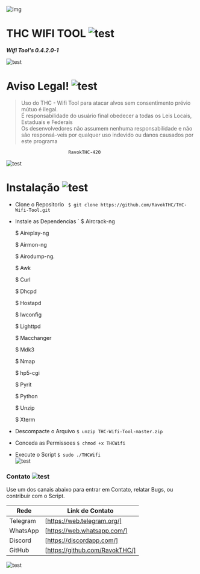 ![img](https://u-static.haozhaopian.net/assets/share/uid_736f844cb459474d9aec089ca052e16as/01893d0a-6778-4a30-b903-5237e7228fcb.jpg)
# THC WIFI TOOL ![test](https://cdn0.iconfinder.com/data/icons/smoking-1/512/Smoking_marijuana_bong_pipe-48.png)

***Wifi Tool's 0.4.2.0-1***

![test](http://betsaidamap.com/images/separador.png)

# Aviso Legal! ![test](https://icon-icons.com/icons2/259/PNG/64/ic_warning_128_28766.png)
>Uso do THC - Wifi Tool
>para atacar alvos sem consentimento prévio mútuo é ilegal.			            
>É responsabilidade do usuário final obedecer a todas os Leis Locais, Estaduais e Federais								                                             
>Os desenvolvedores não assumem nenhuma responsabilidade e não são responsá-veis ​​por qualquer uso indevido ou danos causados ​​por este programa     
                                                                           
                           RavokTHC-420
                          
![test](http://betsaidamap.com/images/separador.png)

# Instalação ![test](https://icon-icons.com/icons2/54/PNG/64/installation_application_software_10808.png)
* Clone o Repositorio
` 
    $ git clone https://github.com/RavokTHC/THC-Wifi-Tool.git
`
* Instale as Dependencias
` 
    $ Aircrack-ng

    $ Aireplay-ng

    $ Airmon-ng

    $ Airodump-ng.

    $ Awk

    $ Curl

    $ Dhcpd
 
    $ Hostapd
 
    $ Iwconfig
    
    $ Lighttpd
 
    $ Macchanger
 
    $ Mdk3

    $ Nmap

    $ hp5-cgi

    $ Pyrit

    $ Python

    $ Unzip
    
    $ Xterm


* Descompacte o Arquivo
`
    $ unzip THC-Wifi-Tool-master.zip
 `  
* Conceda as Permissoes
`
    $ chmod +x THCWifi
 `   
* Execute o Script
`
    $ sudo ./THCWifi
 `  
![test](http://betsaidamap.com/images/separador.png)

### Contato ![test](https://icon-icons.com/icons2/510/PNG/64/ios7-contact_icon-icons.com_50286.png)

Use um dos canais abaixo para entrar em Contato, relatar Bugs, ou contribuir com o Script.

| Rede | Link de Contato |
| ------ | ------ |
| Telegram | [https://web.telegram.org/] |
| WhatsApp | [https://web.whatsapp.com/] |
| Discord | [https://discordapp.com/] |
| GitHub | [https://github.com/RavokTHC/] |

![test](http://betsaidamap.com/images/separador.png)
